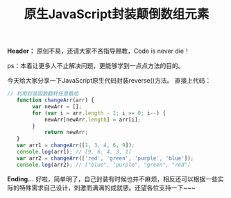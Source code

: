 ﻿---
title: 原生JavaScript封装颠倒数组元素
type: "tags"
tags: ["JavaScript","Vue","Web"]

---

**Header：** 原创不易，还请大家不吝指导赐教，Code is never die！

ps：本着让更多人不止解决问题，更能够学到一点点方法的目的。

今天给大家分享一下JavaScript原生代码封装reverse()方法。
直接上代码：

```javascript
// 利用封装函数翻转任意数组
   function changeArr(arr) {
   		var newArr = [];
		for (var i = arr.length - 1; i >= 0; i--) {
			newArr[newArr.length] = arr[i];
		}
			return newArr;
   }
   var arr1 = changeArr([1, 3, 4, 6, 9]);
   console.log(arr1); // [9, 6, 4, 3, 1]
   var arr2 = changeArr(['red', 'green', 'purple', 'blue']);
   console.log(arr2); // ["blue", "purple", "green", "red"]
```

**Ending...**
好啦，简单明了，自己封装有时候也并不麻烦，相反还可以根据一些实际的特殊需求自己设计，刺激而满满的成就感。还望各位支持一下~~~
